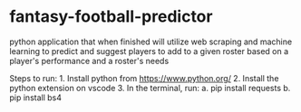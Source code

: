 # fantasy-football-predictor
python application that when finished will utilize web scraping and machine learning to predict and suggest players to add to a given roster based on a player's performance and a roster's needs

Steps to run:
    1. Install python from https://www.python.org/
    2. Install the python extension on vscode
    3. In the terminal, run:
        a. pip install requests
        b. pip install bs4
